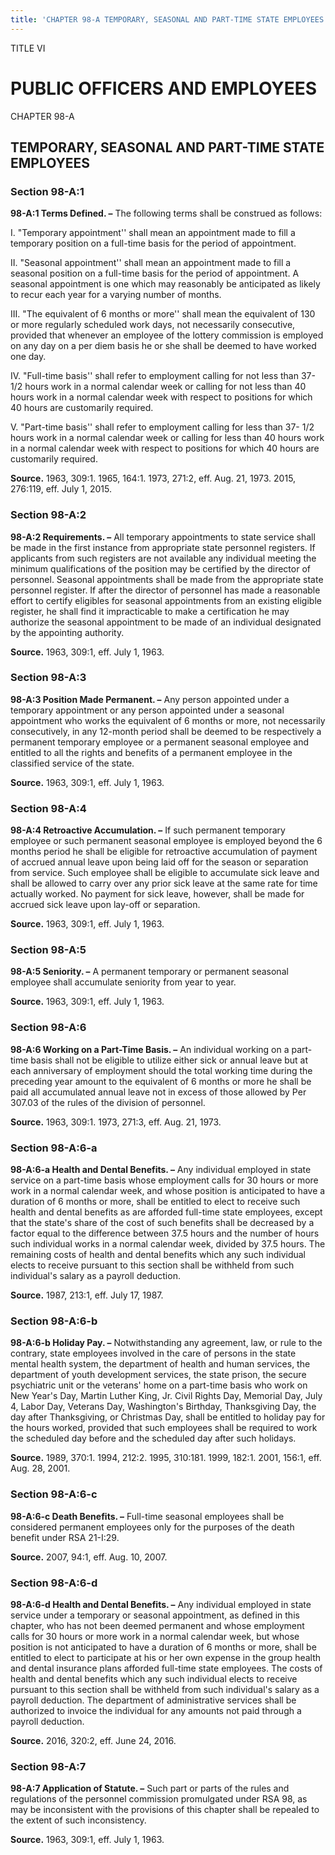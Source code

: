 ```yaml
---
title: 'CHAPTER 98-A TEMPORARY, SEASONAL AND PART-TIME STATE EMPLOYEES'
---
```


TITLE VI
                                             
PUBLIC OFFICERS AND EMPLOYEES
=============================

CHAPTER 98-A
                                             
TEMPORARY, SEASONAL AND PART-TIME STATE EMPLOYEES
-------------------------------------------------

### Section 98-A:1

 **98-A:1 Terms Defined. –** The following terms shall be construed
as follows:
                                             
 I. "Temporary appointment'' shall mean an appointment made to fill a
temporary position on a full-time basis for the period of appointment.
                                             
 II. "Seasonal appointment'' shall mean an appointment made to fill a
seasonal position on a full-time basis for the period of appointment. A
seasonal appointment is one which may reasonably be anticipated as
likely to recur each year for a varying number of months.
                                             
 III. "The equivalent of 6 months or more'' shall mean the equivalent
of 130 or more regularly scheduled work days, not necessarily
consecutive, provided that whenever an employee of the lottery
commission is employed on any day on a per diem basis he or she shall be
deemed to have worked one day.
                                             
 IV. "Full-time basis'' shall refer to employment calling for not
less than 37- 1/2 hours work in a normal calendar week or calling for
not less than 40 hours work in a normal calendar week with respect to
positions for which 40 hours are customarily required.
                                             
 V. "Part-time basis'' shall refer to employment calling for less
than 37- 1/2 hours work in a normal calendar week or calling for less
than 40 hours work in a normal calendar week with respect to positions
for which 40 hours are customarily required.

**Source.** 1963, 309:1. 1965, 164:1. 1973, 271:2, eff. Aug. 21, 1973.
2015, 276:119, eff. July 1, 2015.

### Section 98-A:2

 **98-A:2 Requirements. –** All temporary appointments to state
service shall be made in the first instance from appropriate state
personnel registers. If applicants from such registers are not available
any individual meeting the minimum qualifications of the position may be
certified by the director of personnel. Seasonal appointments shall be
made from the appropriate state personnel register. If after the
director of personnel has made a reasonable effort to certify eligibles
for seasonal appointments from an existing eligible register, he shall
find it impracticable to make a certification he may authorize the
seasonal appointment to be made of an individual designated by the
appointing authority.

**Source.** 1963, 309:1, eff. July 1, 1963.

### Section 98-A:3

 **98-A:3 Position Made Permanent. –** Any person appointed under a
temporary appointment or any person appointed under a seasonal
appointment who works the equivalent of 6 months or more, not
necessarily consecutively, in any 12-month period shall be deemed to be
respectively a permanent temporary employee or a permanent seasonal
employee and entitled to all the rights and benefits of a permanent
employee in the classified service of the state.

**Source.** 1963, 309:1, eff. July 1, 1963.

### Section 98-A:4

 **98-A:4 Retroactive Accumulation. –** If such permanent temporary
employee or such permanent seasonal employee is employed beyond the 6
months period he shall be eligible for retroactive accumulation of
payment of accrued annual leave upon being laid off for the season or
separation from service. Such employee shall be eligible to accumulate
sick leave and shall be allowed to carry over any prior sick leave at
the same rate for time actually worked. No payment for sick leave,
however, shall be made for accrued sick leave upon lay-off or
separation.

**Source.** 1963, 309:1, eff. July 1, 1963.

### Section 98-A:5

 **98-A:5 Seniority. –** A permanent temporary or permanent seasonal
employee shall accumulate seniority from year to year.

**Source.** 1963, 309:1, eff. July 1, 1963.

### Section 98-A:6

 **98-A:6 Working on a Part-Time Basis. –** An individual working on
a part-time basis shall not be eligible to utilize either sick or annual
leave but at each anniversary of employment should the total working
time during the preceding year amount to the equivalent of 6 months or
more he shall be paid all accumulated annual leave not in excess of
those allowed by Per 307.03 of the rules of the division of personnel.

**Source.** 1963, 309:1. 1973, 271:3, eff. Aug. 21, 1973.

### Section 98-A:6-a

 **98-A:6-a Health and Dental Benefits. –** Any individual employed
in state service on a part-time basis whose employment calls for 30
hours or more work in a normal calendar week, and whose position is
anticipated to have a duration of 6 months or more, shall be entitled to
elect to receive such health and dental benefits as are afforded
full-time state employees, except that the state's share of the cost of
such benefits shall be decreased by a factor equal to the difference
between 37.5 hours and the number of hours such individual works in a
normal calendar week, divided by 37.5 hours. The remaining costs of
health and dental benefits which any such individual elects to receive
pursuant to this section shall be withheld from such individual's salary
as a payroll deduction.

**Source.** 1987, 213:1, eff. July 17, 1987.

### Section 98-A:6-b

 **98-A:6-b Holiday Pay. –** Notwithstanding any agreement, law, or
rule to the contrary, state employees involved in the care of persons in
the state mental health system, the department of health and human
services, the department of youth development services, the state
prison, the secure psychiatric unit or the veterans' home on a part-time
basis who work on New Year's Day, Martin Luther King, Jr. Civil Rights
Day, Memorial Day, July 4, Labor Day, Veterans Day, Washington's
Birthday, Thanksgiving Day, the day after Thanksgiving, or Christmas
Day, shall be entitled to holiday pay for the hours worked, provided
that such employees shall be required to work the scheduled day before
and the scheduled day after such holidays.

**Source.** 1989, 370:1. 1994, 212:2. 1995, 310:181. 1999, 182:1. 2001,
156:1, eff. Aug. 28, 2001.

### Section 98-A:6-c

 **98-A:6-c Death Benefits. –** Full-time seasonal employees shall be
considered permanent employees only for the purposes of the death
benefit under RSA 21-I:29.

**Source.** 2007, 94:1, eff. Aug. 10, 2007.

### Section 98-A:6-d

 **98-A:6-d Health and Dental Benefits. –** Any individual employed
in state service under a temporary or seasonal appointment, as defined
in this chapter, who has not been deemed permanent and whose employment
calls for 30 hours or more work in a normal calendar week, but whose
position is not anticipated to have a duration of 6 months or more,
shall be entitled to elect to participate at his or her own expense in
the group health and dental insurance plans afforded full-time state
employees. The costs of health and dental benefits which any such
individual elects to receive pursuant to this section shall be withheld
from such individual's salary as a payroll deduction. The department of
administrative services shall be authorized to invoice the individual
for any amounts not paid through a payroll deduction.

**Source.** 2016, 320:2, eff. June 24, 2016.

### Section 98-A:7

 **98-A:7 Application of Statute. –** Such part or parts of the rules
and regulations of the personnel commission promulgated under RSA 98, as
may be inconsistent with the provisions of this chapter shall be
repealed to the extent of such inconsistency.

**Source.** 1963, 309:1, eff. July 1, 1963.

